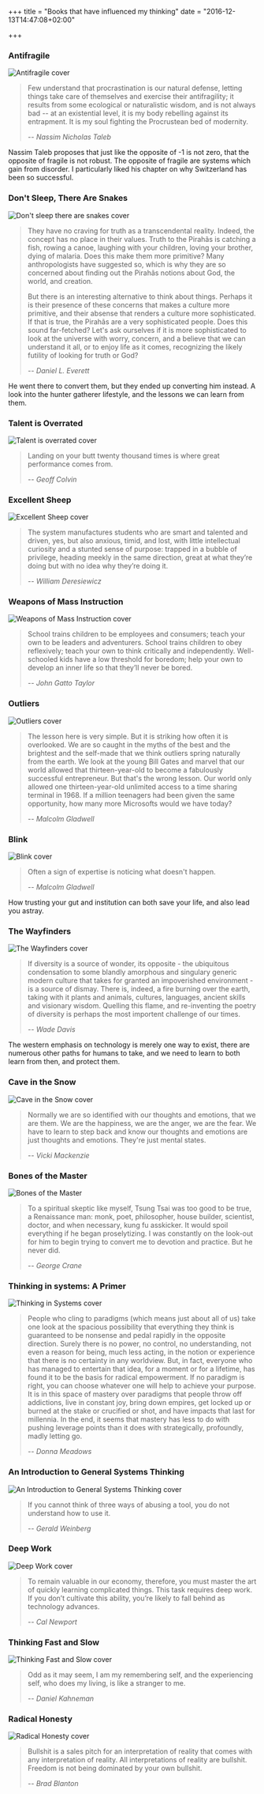 +++
title = "Books that have influenced my thinking"
date = "2016-12-13T14:47:08+02:00"

+++

### Antifragile

![Antifragile cover](/images/post/books-that-have-influenced-my-thinking/antifragile.jpg)

> Few understand that procrastination is our natural defense, letting things take
> care of themselves and exercise their antifragility; it results from some
> ecological or naturalistic wisdom, and is not always bad -- at an existential
> level, it is my body rebelling against its entrapment. It is my soul fighting
> the Procrustean bed of modernity.
> 
> -- <cite> Nassim Nicholas Taleb </cite>

Nassim Taleb proposes that just like the opposite of -1 is not zero, that the
opposite of fragile is not robust. The opposite of fragile are systems which
gain from disorder. I particularly liked his chapter on why Switzerland has been
so successful.

### Don't Sleep, There Are Snakes

![Don't sleep there are snakes cover](/images/post/books-that-have-influenced-my-thinking/dont-sleep-there-are-snakes.jpg)

> They have no craving for truth as a transcendental reality. Indeed, the concept
> has no place in their values. Truth to the Pirahãs is catching a fish, rowing a
> canoe, laughing with your children, loving your brother, dying of malaria. Does
> this make them more primitive? Many anthropologists have suggested so, which is
> why they are so concerned about finding out the Pirahãs notions about God, the
> world, and creation.
>
> But there is an interesting alternative to think about things. Perhaps it is
> their presence of these concerns that makes a culture more primitive, and their
> absense that renders a culture more sophisticated. If that is true, the Pirahãs
> are a very sophisticated people. Does this sound far-fetched? Let's ask
> ourselves if it is more sophisticated to look at the universe with worry,
> concern, and a believe that we can understand it all, or to enjoy life as it
> comes, recognizing the likely futility of looking for truth or God?
>
> -- <cite> Daniel L. Everett </cite>

He went there to convert them, but they ended up converting him instead. A look
into the hunter gatherer lifestyle, and the lessons we can learn from them.

### Talent is Overrated
![Talent is overrated cover](/images/post/books-that-have-influenced-my-thinking/talent-is-overrated.jpg)

> Landing on your butt twenty thousand times is where great performance comes from.
>
> -- <cite> Geoff Colvin </cite>


### Excellent Sheep

![Excellent Sheep cover](/images/post/books-that-have-influenced-my-thinking/excellent-sheep.jpg)

> The system manufactures students who are smart and talented and driven, yes, but
> also anxious, timid, and lost, with little intellectual curiosity and a stunted
> sense of purpose: trapped in a bubble of privilege, heading meekly in the same
> direction, great at what they’re doing but with no idea why they’re doing it.
>
> -- <cite> William Deresiewicz </cite>

### Weapons of Mass Instruction

![Weapons of Mass Instruction cover](/images/post/books-that-have-influenced-my-thinking/weapons-of-mass-instruction.jpg)

> School trains children to be employees and consumers; teach your own to be
> leaders and adventurers. School trains children to obey reflexively; teach your
> own to think critically and independently. Well-schooled kids have a low
> threshold for boredom; help your own to develop an inner life so that they’ll
> never be bored. 
>
> -- <cite> John Gatto Taylor </cite>

### Outliers

![Outliers cover](/images/post/books-that-have-influenced-my-thinking/outliers.jpg)

> The lesson here is very simple. But it is striking how often it is overlooked.
> We are so caught in the myths of the best and the brightest and the self-made
> that we think outliers spring naturally from the earth. We look at the young
> Bill Gates and marvel that our world allowed that thirteen-year-old to become a
> fabulously successful entrepreneur. But that's the wrong lesson. Our world only
> allowed one thirteen-year-old unlimited access to a time sharing terminal
> in 1968. If a million teenagers had been given the same opportunity, how many
> more Microsofts would we have today? 
>
> -- <cite> Malcolm Gladwell </cite>

### Blink

![Blink cover](/images/post/books-that-have-influenced-my-thinking/blink.jpg)

> Often a sign of expertise is noticing what doesn't happen.
>
> -- <cite> Malcolm Gladwell </cite>

How trusting your gut and institution can both save your life, and also lead you astray.

### The Wayfinders

![The Wayfinders cover](/images/post/books-that-have-influenced-my-thinking/the-wayfinders.jpg)

> If diversity is a source of wonder, its opposite - the ubiquitous condensation
> to some blandly amorphous and singulary generic modern culture that takes for
> granted an impoverished environment - is a source of dismay. There is, indeed,
> a fire burning over the earth, taking with it plants and animals, cultures,
> languages, ancient skills and visionary wisdom. Quelling this flame, and
> re-inventing the poetry of diversity is perhaps the most importent challenge
> of our times.
>
> -- <cite> Wade Davis </cite>

The western emphasis on technology is merely one way to exist, there are
numerous other paths for humans to take, and we need to learn to both learn from
then, and protect them.

### Cave in the Snow

![Cave in the Snow cover](/images/post/books-that-have-influenced-my-thinking/cave-in-the-snow.jpg)

> Normally we are so identified with our thoughts and emotions, that we are them.
> We are the happiness, we are the anger, we are the fear. We have to learn to
> step back and know our thoughts and emotions are just thoughts and emotions.
> They're just mental states.
>
> -- <cite> Vicki Mackenzie </cite>

### Bones of the Master

![Bones of the Master](/images/post/books-that-have-influenced-my-thinking/bones-of-the-master.jpg)

> To a spiritual skeptic like myself, Tsung Tsai was too good to be true, a
> Renaissance man: monk, poet, philosopher, house builder, scientist, doctor,
> and when necessary, kung fu asskicker. It would spoil everything if he began
> proselytizing. I was constantly on the look-out for him to begin trying to
> convert me to devotion and practice. But he never did.
>
> -- <cite> George Crane </cite>

### Thinking in systems: A Primer

![Thinking in Systems cover](/images/post/books-that-have-influenced-my-thinking/thinking-in-systems.jpg)

> People who cling to paradigms (which means just about all of us) take one look
> at the spacious possibility that everything they think is guaranteed to be
> nonsense and pedal rapidly in the opposite direction. Surely there is no power,
> no control, no understanding, not even a reason for being, much less acting, in
> the notion or experience that there is no certainty in any worldview. But, in
> fact, everyone who has managed to entertain that idea, for a moment or for a
> lifetime, has found it to be the basis for radical empowerment. If no paradigm
> is right, you can choose whatever one will help to achieve your purpose. It is
> in this space of mastery over paradigms that people throw off addictions, live
> in constant joy, bring down empires, get locked up or burned at the stake or
> crucified or shot, and have impacts that last for millennia. In the end, it
> seems that mastery has less to do with pushing leverage points than it does with
> strategically, profoundly, madly letting go.
>
> -- <cite> Donna Meadows </cite>


### An Introduction to General Systems Thinking

![An Introduction to General Systems Thinking cover](/images/post/books-that-have-influenced-my-thinking/introduction-to-general-systems-thinking.jpg)

> If you cannot think of three ways of abusing a tool, you do not understand how
> to use it.
>
> -- <cite> Gerald Weinberg </cite>

### Deep Work

![Deep Work cover](/images/post/books-that-have-influenced-my-thinking/deep-work.jpg)

> To remain valuable in our economy, therefore, you must master the art of quickly
> learning complicated things. This task requires deep work. If you don’t
> cultivate this ability, you’re likely to fall behind as technology advances.
> 
> -- <cite> Cal Newport </cite>

### Thinking Fast and Slow

![Thinking Fast and Slow cover](/images/post/books-that-have-influenced-my-thinking/thinking-fast-and-slow.jpg)

> Odd as it may seem, I am my remembering self, and the experiencing self, who
> does my living, is like a stranger to me.
>
> -- <cite> Daniel Kahneman </cite>

### Radical Honesty

![Radical Honesty cover](/images/post/books-that-have-influenced-my-thinking/radical-honesty.jpg)

> Bullshit is a sales pitch for an interpretation of reality that comes with any
> interpretation of reality. All interpretations of reality are bullshit. Freedom
> is not being dominated by your own bullshit.
>
> -- <cite> Brad Blanton </cite>
